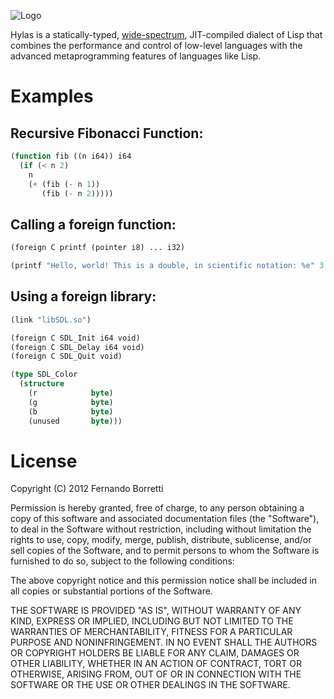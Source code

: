 ![Logo](http://eudoxia0.github.com/Hylas-Lisp/img/logo.svg)

Hylas is a statically-typed, [wide-spectrum](http://en.wikipedia.org/wiki/Wide-spectrum_language), JIT-compiled dialect of Lisp that combines the performance and control of low-level languages with the advanced metaprogramming features of languages like Lisp.

# Examples

## Recursive Fibonacci Function:

```lisp
(function fib ((n i64)) i64
  (if (< n 2)
    n
    (+ (fib (- n 1))
       (fib (- n 2)))))
```

## Calling a foreign function:

```lisp
(foreign C printf (pointer i8) ... i32)

(printf "Hello, world! This is a double, in scientific notation: %e" 3.141592)
```

## Using a foreign library:

```lisp
(link "libSDL.so")

(foreign C SDL_Init i64 void)
(foreign C SDL_Delay i64 void)
(foreign C SDL_Quit void)

(type SDL_Color
  (structure
    (r            byte)
    (g            byte)
    (b            byte)
    (unused       byte)))
```

# License

Copyright (C) 2012 Fernando Borretti

Permission is hereby granted, free of charge, to any person obtaining a copy of this software and associated documentation files (the "Software"), to deal in the Software without restriction, including without limitation the rights to use, copy, modify, merge, publish, distribute, sublicense, and/or sell copies of the Software, and to permit persons to whom the Software is furnished to do so, subject to the following conditions:

The above copyright notice and this permission notice shall be included in all copies or substantial portions of the Software.

THE SOFTWARE IS PROVIDED "AS IS", WITHOUT WARRANTY OF ANY KIND, EXPRESS OR IMPLIED, INCLUDING BUT NOT LIMITED TO THE WARRANTIES OF MERCHANTABILITY, FITNESS FOR A PARTICULAR PURPOSE AND NONINFRINGEMENT. IN NO EVENT SHALL THE AUTHORS OR COPYRIGHT HOLDERS BE LIABLE FOR ANY CLAIM, DAMAGES OR OTHER LIABILITY, WHETHER IN AN ACTION OF CONTRACT, TORT OR OTHERWISE, ARISING FROM, OUT OF OR IN CONNECTION WITH THE SOFTWARE OR THE USE OR OTHER DEALINGS IN THE SOFTWARE.
